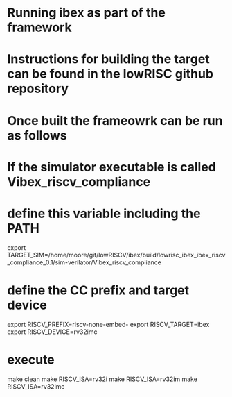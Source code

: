 # Running ibex as part of the framework
# Instructions for building the target can be found in the lowRISC github repository
# Once built the frameowrk can be run as follows

# If the simulator executable is called Vibex_riscv_compliance
# define this variable including the PATH
export TARGET_SIM=/home/moore/git/lowRISCV/ibex/build/lowrisc_ibex_ibex_riscv_compliance_0.1/sim-verilator/Vibex_riscv_compliance

# define the CC prefix and target device
export RISCV_PREFIX=riscv-none-embed-
export RISCV_TARGET=ibex
export RISCV_DEVICE=rv32imc

# execute
make clean
make RISCV_ISA=rv32i
make RISCV_ISA=rv32im
make RISCV_ISA=rv32imc
